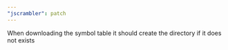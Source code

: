 ```yaml
---
"jscrambler": patch
---
```


When downloading the symbol table it should create the directory if it does not exists
